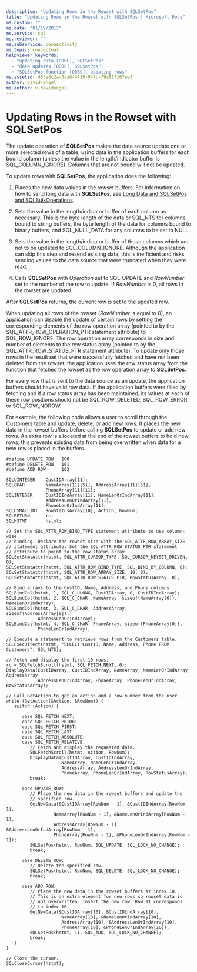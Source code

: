 ```yaml
---
description: "Updating Rows in the Rowset with SQLSetPos"
title: "Updating Rows in the Rowset with SQLSetPos | Microsoft Docs"
ms.custom: ""
ms.date: "01/19/2017"
ms.service: sql
ms.reviewer: ""
ms.subservice: connectivity
ms.topic: conceptual
helpviewer_keywords: 
  - "updating data [ODBC], SQLSetPos"
  - "data updates [ODBC], SQLSetPos"
  - "SQLSetPos function [ODBC], updating rows"
ms.assetid: d83a8c2a-5aa8-4f19-947c-79a817167ee1
author: David-Engel
ms.author: v-davidengel
---
```

# Updating Rows in the Rowset with SQLSetPos
The update operation of **SQLSetPos** makes the data source update one or more selected rows of a table, using data in the application buffers for each bound column (unless the value in the length/indicator buffer is SQL_COLUMN_IGNORE). Columns that are not bound will not be updated.  
  
 To update rows with **SQLSetPos**, the application does the following:  
  
1.  Places the new data values in the rowset buffers. For information on how to send long data with **SQLSetPos**, see [Long Data and SQLSetPos and SQLBulkOperations](../../../odbc/reference/develop-app/long-data-and-sqlsetpos-and-sqlbulkoperations.md).  
  
2.  Sets the value in the length/indicator buffer of each column as necessary. This is the byte length of the data or SQL_NTS for columns bound to string buffers, the byte length of the data for columns bound to binary buffers, and SQL_NULL_DATA for any columns to be set to NULL.  
  
3.  Sets the value in the length/indicator buffer of those columns which are not to be updated to SQL_COLUMN_IGNORE. Although the application can skip this step and resend existing data, this is inefficient and risks sending values to the data source that were truncated when they were read.  
  
4.  Calls **SQLSetPos** with *Operation* set to SQL_UPDATE and *RowNumber* set to the number of the row to update. If *RowNumber* is 0, all rows in the rowset are updated.  
  
 After **SQLSetPos** returns, the current row is set to the updated row.  
  
 When updating all rows of the rowset (*RowNumber* is equal to 0), an application can disable the update of certain rows by setting the corresponding elements of the row operation array (pointed to by the SQL_ATTR_ROW_OPERATION_PTR statement attribute) to SQL_ROW_IGNORE. The row operation array corresponds in size and number of elements to the row status array (pointed to by the SQL_ATTR_ROW_STATUS_PTR statement attribute). To update only those rows in the result set that were successfully fetched and have not been deleted from the rowset, the application uses the row status array from the function that fetched the rowset as the row operation array to **SQLSetPos**.  
  
 For every row that is sent to the data source as an update, the application buffers should have valid row data. If the application buffers were filled by fetching and if a row status array has been maintained, its values at each of these row positions should not be SQL_ROW_DELETED, SQL_ROW_ERROR, or SQL_ROW_NOROW.  
  
 For example, the following code allows a user to scroll through the Customers table and update, delete, or add new rows. It places the new data in the rowset buffers before calling **SQLSetPos** to update or add new rows. An extra row is allocated at the end of the rowset buffers to hold new rows; this prevents existing data from being overwritten when data for a new row is placed in the buffers.  
  
```  
#define UPDATE_ROW   100  
#define DELETE_ROW   101  
#define ADD_ROW      102  
  
SQLUINTEGER    CustIDArray[11];  
SQLCHAR        NameArray[11][51], AddressArray[11][51],   
               PhoneArray[11][11];  
SQLINTEGER     CustIDIndArray[11], NameLenOrIndArray[11],   
               AddressLenOrIndArray[11],  
               PhoneLenOrIndArray[11];  
SQLUSMALLINT   RowStatusArray[10], Action, RowNum;  
SQLRETURN      rc;  
SQLHSTMT       hstmt;  
  
// Set the SQL_ATTR_ROW_BIND_TYPE statement attribute to use column-wise   
// binding. Declare the rowset size with the SQL_ATTR_ROW_ARRAY_SIZE   
// statement attribute. Set the SQL_ATTR_ROW_STATUS_PTR statement   
// attribute to point to the row status array.  
SQLSetStmtAttr(hstmt, SQL_ATTR_CURSOR_TYPE, SQL_CURSOR_KEYSET_DRIVEN, 0);  
SQLSetStmtAttr(hstmt, SQL_ATTR_ROW_BIND_TYPE, SQL_BIND_BY_COLUMN, 0);  
SQLSetStmtAttr(hstmt, SQL_ATTR_ROW_ARRAY_SIZE, 10, 0);  
SQLSetStmtAttr(hstmt, SQL_ATTR_ROW_STATUS_PTR, RowStatusArray, 0);  
  
// Bind arrays to the CustID, Name, Address, and Phone columns.  
SQLBindCol(hstmt, 1, SQL_C_ULONG, CustIDArray, 0, CustIDIndArray);  
SQLBindCol(hstmt, 2, SQL_C_CHAR, NameArray, sizeof(NameArray[0]), NameLenOrIndArray);  
SQLBindCol(hstmt, 3, SQL_C_CHAR, AddressArray, sizeof(AddressArray[0]),  
            AddressLenOrIndArray);  
SQLBindCol(hstmt, 4, SQL_C_CHAR, PhoneArray, sizeof(PhoneArray[0]),  
            PhoneLenOrIndArray);  
  
// Execute a statement to retrieve rows from the Customers table.  
SQLExecDirect(hstmt, "SELECT CustID, Name, Address, Phone FROM Customers", SQL_NTS);  
  
// Fetch and display the first 10 rows.  
rc = SQLFetchScroll(hstmt, SQL_FETCH_NEXT, 0);  
DisplayData(CustIDArray, CustIDIndArray, NameArray, NameLenOrIndArray, AddressArray,  
            AddressLenOrIndArray, PhoneArray, PhoneLenOrIndArray, RowStatusArray);  
  
// Call GetAction to get an action and a row number from the user.  
while (GetAction(&Action, &RowNum)) {  
   switch (Action) {  
  
      case SQL_FETCH_NEXT:  
      case SQL_FETCH_PRIOR:  
      case SQL_FETCH_FIRST:  
      case SQL_FETCH_LAST:  
      case SQL_FETCH_ABSOLUTE:  
      case SQL_FETCH_RELATIVE:  
         // Fetch and display the requested data.  
         SQLFetchScroll(hstmt, Action, RowNum);  
         DisplayData(CustIDArray, CustIDIndArray,  
                     NameArray, NameLenOrIndArray,  
                     AddressArray, AddressLenOrIndArray,  
                     PhoneArray, PhoneLenOrIndArray, RowStatusArray);  
         break;  
  
      case UPDATE_ROW:  
         // Place the new data in the rowset buffers and update the   
         // specified row.  
         GetNewData(&CustIDArray[RowNum - 1], &CustIDIndArray[RowNum - 1],  
                  NameArray[RowNum - 1], &NameLenOrIndArray[RowNum - 1],  
                  AddressArray[RowNum - 1], &AddressLenOrIndArray[RowNum - 1],  
                  PhoneArray[RowNum - 1], &PhoneLenOrIndArray[RowNum - 1]);  
         SQLSetPos(hstmt, RowNum, SQL_UPDATE, SQL_LOCK_NO_CHANGE);  
         break;  
  
      case DELETE_ROW:  
         // Delete the specified row.  
         SQLSetPos(hstmt, RowNum, SQL_DELETE, SQL_LOCK_NO_CHANGE);  
         break;  
  
      case ADD_ROW:  
         // Place the new data in the rowset buffers at index 10.   
         // This is an extra element for new rows so rowset data is   
         // not overwritten. Insert the new row. Row 11 corresponds   
         // to index 10.  
         GetNewData(&CustIDArray[10], &CustIDIndArray[10],  
                     NameArray[10], &NameLenOrIndArray[10],  
                     AddressArray[10], &AddressLenOrIndArray[10],  
                     PhoneArray[10], &PhoneLenOrIndArray[10]);  
         SQLSetPos(hstmt, 11, SQL_ADD, SQL_LOCK_NO_CHANGE);  
         break;  
   }  
}  
  
// Close the cursor.  
SQLCloseCursor(hstmt);  
```
